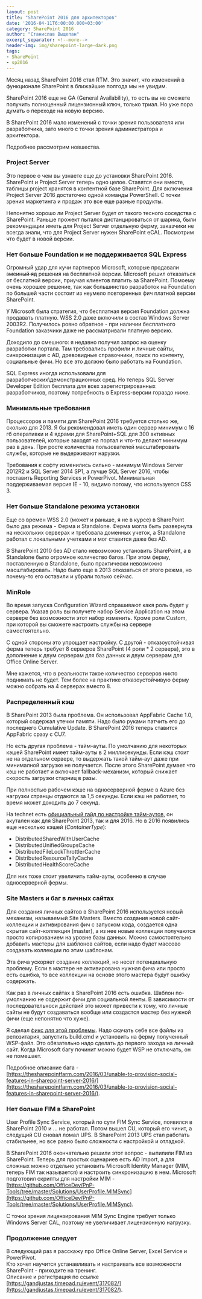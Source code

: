 ```yaml
---
layout: post
title: "SharePoint 2016 для архитекторов"
date: '2016-04-11T6:00:00.000+03:00'
category: SharePoint 2016
author: "Станислав Выщепан"
excerpt_separator: <!--more-->
header-img: img/sharepoint-large-dark.png
tags:
- SharePoint
- sp2016
---
```


Месяц назад SharePoint 2016 стал RTM. Это значит, что изменений в функционале SharePoint в ближайшие полгода мы не увидим.

SharePoint 2016 еще не GA (General Availability), то есть вы не сможете получить полноценный лицензионный ключ, только триал. Но уже пора думать о переходе на новую версию.  

В SharePoint 2016 мало изменений с точки зрения пользователя или разработчика, зато много с точки зрения администратора и архитектора.

Подробнее рассмотрим новшества.
<!--more-->

### Project Server
Это первое о чем вы узнаете еще до установки SharePoint 2016. SharePoint и Project Server теперь одно целое. Ставятся они вместе, таблицы project хранятся в контентной базе SharePoint. Для включения Project Server 2016 достаточно одной команды PowerShell. С точки зрения маркетинга и продаж это все еще разные продукты.  

Непонятно хорошо ли Project Server будет от такого тесного соседства с SharePoint. Раньше прожект пытался дистанцироваться от шарика, были рекомендации иметь для Project Server отдельную ферму, заказчики не всегда знали, что для Project Server нужен SharePoint eCAL. Посмотрим что будет в новой версии.

### Нет больше Foundation и не поддерживается SQL Express
Огромный удар для кучи партнеров Microsoft, которые продавали ~~змеиный яд~~ решения на бесплатной версии. Microsoft решил отказаться от беслатной версии, приучая клиентов платить за SharePoint. Помоему очень хорошее решение, так как большинство разработок на Foundation по большей части состоит из неумело повторенных фич платной версии SharePoint.  

У Microsoft была стратегия, что бесплатная версия Foundation должна продавать платную. WSS 2.0 даже включили в состав Windows Server 2003R2. Получилось ровно обратное - при наличии бесплатного Foundation заказчики даже не рассматривали платную версию.  

Доходило до смешного: я недавно получил запрос на оценку разработки портала. Там требовались профили и личные сайты, синхронизация с AD, древовидные справочники, поиск по контенту, социальные фичи. Но все это должно было работать на Foundation. 

SQL Express иногда использовали для разработческих\демонстрационных сред. Но теперь SQL Server Developer Edition бесплата для всех зарегистрированных разработчиков, поэтому потребность в Express-версии гораздо ниже.

### Минимальные требования 
Процессоров и памяти для SharePoint 2016 требуется столько же, сколько для 2013. Я бы рекомендовал иметь один сервер минимум с 16 гб оперативки и 4 ядрами для SharePoint+SQL для 300 активных пользователей, которые заходят на портал и что-то делают минимум раз в день. При росте количества пользователей масштабировать службы, которые не выдерживают нарузки.

Требования к софту изменились сильно - минимум Windows Server 2012R2 и SQL Server 2014 SP1, а лучше SQL Server 2016, чтобы поставить Reporting Services и PowerPivot. Минимальная поддерживаемая версия IE - 10, видимо потому, что используется CSS 3.

### Нет больше Standalone режима установки
Еще со времен WSS 2.0 (может и раньше, я не в курсе) в SharePoint было два режима - Ферма и Standalone. Ферма могла быть развернута на нескольких серверах и требовала доменных учеток, а Standalone работал с локальными учетками и мог ставится даже без AD.  

В SharePoint 2010 без AD стало невозможно установить SharePoint, а в Standalone было огромное количество багов. При этом ферму, поставленную в Standalone, было практически невозможно масштабировать. Надо было еще в 2013 отказаться от этого режма, но почему-то его оставили и убрали только сейчас.

### MinRole
Во время запуска Configuration Wizard спрашивают какя роль будет у сервера. Указав роль вы получете набор Service Application на этом сервере без возможности этот набор изменить. Кроме роли Custom, при которой вы сможете настроить службы на сервере самостоятельно.  

С одной стороны это упрощает настройку. С другой - отказоустойчивая ферма теперь требует 8 серверов SharePoint (4 роли * 2 сервера), это в дополнение к двум серверам для баз данных и двум серверам для Office Online Server.  

Мне кажется, что в реальности такое количество серверов никто поднимать не будет. Тем более на практике отказоустойчивую ферму можно собрать на 4 серверах вместо 8.

### Распределенный кэш
В SharePoint 2013 была проблема. Он использовал AppFabric Cache 1.0, который содержал утечки памяти. Надо было руками патчить его до последнего Cumulative Update. В SharePoint 2016 теперь ставится AppFabric сразу с CU7.

Но есть другая проблема - тайм-ауты. По умолчанию для некоторых кэшей SharePoint имеет тайм-ауты в 2 миллисекунды. Если кэш стоит не на отдельном сервере, то выдержать такой тайм-аут даже при минималной загрузке не получается. После этого SharePoint думает что кэш не работает и включает fallback-механизм, который снижает скорость загрузки старниц в разы.

При полностью рабочем кэше на односерверной ферме в Azure без нагрузки странцы отдаются за 1,5 секунды. Если кэш не работает, то время может доходить до 7 секунд.  

На technet есть [официальный гайд по настройке тайм-аутов](https://technet.microsoft.com/ru-ru/library/jj219613.aspx#finetune), он акутален как для SharePoint 2013, так и для 2016. Но в 2016 появились еще несколько кэшей (_ContainerType_):  

* DistributedSharedWithUserCache
* DistributedUnifiedGroupsCache
* DistributedFileLockThrottlerCache
* DistributedResourceTallyCache
* DistributedHealthScoreCache  

Для них тоже стоит увеличить тайм-ауты, особенно в случае односерверной фермы.

### Site Masters и баг в личных сайтах
Для создания личных сайтов в SharePoint 2016 используется новый механизм, называемый Site Masters. Вместо создания новой сайт-коллекции и активирования фич с запуском кода, создается одна скрытая сайт-коллекция (master), а из нее новые коллекции получаются просто копированием на уровне базы данных. Можно самостоятельно добавить мастеры для шаблонов сайтов, если надо будет массово создавать коллекции по этим шаблонам.

Эта фича ускоряет создание коллекций, но несет потенциальную проблему. Если в мастере не активирована нужная фича или просто есть ошибка, то все коллекции на основе этого мастера будут ошибку содержать. 

Как раз в личных сайтах в SharePoint 2016 есть ошибка. Шаблон по-умолчанию не содержит фичи для социальной ленты. В зависимости от последовательноси действий это может привести к тому, что личные сайты не будут создаваться вообще или создастся мастер без нужной фичи (еще непонятно что хуже). 

Я сделал [фикс для этой проблемы](https://github.com/gandjustas/SP2016PersonalSiteFix/). Надо скачать себе все файлы из репозитария, запустить build.cmd и установить на ферму полученный WSP-файл. Это обязательно надо сделать до первого захода на личный сайт. Когда Microsoft багу починит можно будет WSP не отключать, он не помешает.

Подробное описание бага - [https://thesharepointfarm.com/2016/03/unable-to-provision-social-features-in-sharepoint-server-2016/](https://thesharepointfarm.com/2016/03/unable-to-provision-social-features-in-sharepoint-server-2016/).

### Нет больше FIM в SharePoint
User Profile Sync Service, который по сути FIM Sync Service, появился в SharePoint 2010 и ... не работал. Потом вышел CU, который его чинит, а следущий CU сновал ломал UPS. В SharePoint 2013 UPS стал работать стабильнее, но все равно было сложности с настройкой и отладкой.

В SharePoint 2016 окончательно решили этот вопрос - выпилили FIM из SharePoint. Теперь для простых сценариев есть AD Import, а для сложных можно отдельно установить Microsoft Identity Manager (MIM, теперь FIM так называется) и настроить синхронизацию в нем. Microsoft подготовил скрипты для настройки MIM - [https://github.com/OfficeDev/PnP-Tools/tree/master/Solutions/UserProfile.MIMSync](https://github.com/OfficeDev/PnP-Tools/tree/master/Solutions/UserProfile.MIMSync).

С точки зрения лицензирования MIM Sync Engine требует только  Windows Server CAL, поэтому не увеличивает лицензионную нагрузку.

### Продолжение следует
В следующий раз я расскажу про Office Online Server, Excel Service и PowerPivot.  
Кто хочет научится устанавливать и настраивать все возможности SharePoint - приходите на тренинг.  
Описание и регистрация по ссылке [https://gandjustas.timepad.ru/event/317082/](https://gandjustas.timepad.ru/event/317082/).
 